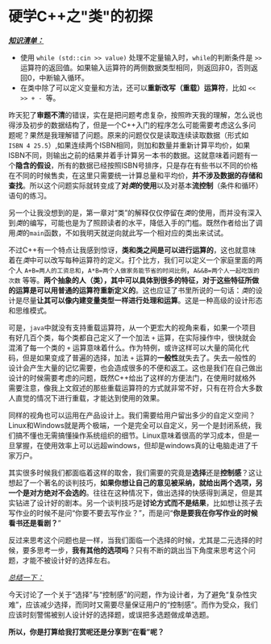 # 硬学C++之"类"的初探

<u>***知识清单：***</u>

- 使用 `while (std::cin >> value)` 处理不定量输入时，`while`的判断条件是 `>>` 运算符的返回值。如果输入运算符的两侧数据类型相同，则返回非0，否则返回0，中断输入循环。
- 在类中除了可以定义变量和方法，还可以**重新改写（重载）运算符**，比如 `<< >> + - `等。 



昨天犯了**审题不清**的错误，实在是把问题考虑复杂，按照昨天我的理解，怎么说也得涉及初步的数据结构了，但是一个C++入门的程序怎么可能需要考虑这么多问题呢？果然是我理解错了问题。原来的问题仅仅是读取连续读取数据（形式如 `ISBN 4 25.5`）,如果连续两个ISBN相同，则加和数量并重新计算平均价，如果ISBN不同，则输出之前的结果并着手计算另一本书的数据。这就意味着问题有一个**隐含的假设**，所有的数据已经按照ISBN号排序，只是存在有些书以不同的价格在不同的时候售卖，在这里只需要统一计算总量和平均价，**并不涉及数据的存储和查找**。所以这个问题实际就转变成了**对*类*的使用**以及对基本**流控制**（条件和循环）语句的练习。

另一个让我没想到的是，第一章对“类”的解释仅仅停留在*类*的使用，而并没有深入到*类*的编写，可能也是为了照顾读者的水平，降低入手的门槛。既然作者给出了调用*类*的`main`函数，不如我明天就逆向就此写一个相对应的类出来试试。

不过C++有一个特点让我感到惊讶，**类和类之间是可以进行运算的**，这也就意味着在*类*中可以改写每种运算符的定义。打个比方，我们可以定义一个家庭里面的两个人 `A+B=两人的工资总和`，`A*B=两个人做家务能节省的时间比例`，`A&&B=两个人一起吃饭的次数` 等等。**两个抽象的人（类），其中可以具体到很多的特征，对于这些特征所做的运算是可以用普通的运算符重新定义的**。这也应证了书里所说的一句话：*类*的设计是尽量**让其可以像内建变量类型一样进行处理和运算**。这是一种高级的设计形态和思维模式。

可是，`java`中就没有支持重载运算符，从一个更宏大的视角来看，如果一个项目有好几百个类，每个类都自己定义了一个加法 `+` 运算，在实际操作中，很快就会混淆了每一个类的 `+` 运算意味着什么。作为特例，或许这样可以大量的简化代码，但是如果变成了普遍的选择，加法 `+` 运算的**一般性**就失去了。失去一般性的设计会产生大量的记忆需要，也会造成很多的不便和返工。这也是我们在自己做出设计的时候需要考虑的问题，既然C++给出了这样的方便法门，在使用时就格外需要注意，像我上文叙述的那些重载运算符的方式就非常不好，只有在符合大多数人直觉的情况下进行重载，才能达到使用的效果。

同样的视角也可以运用在产品设计上。我们需要给用户留出多少的自定义空间？Linux和Windows就是两个极端，一个是完全可以自定义，另一个是封闭系统，我们搞不懂也无需搞懂操作系统组织的细节。Linux意味着很高的学习成本，但是一旦掌握，在使用效率上可以远超windows，但却是windows真的让电脑走进了千家万户。

其实很多时候我们都面临着这样的取舍，我们需要的究竟是**选择**还是**控制感**？这让想起了一个著名的谈判技巧，**如果你想让自己的意见被采纳，就给出两个选项，另一个是对方绝对不会选的**。往往在这种情况下，做出选择的快感得到满足，但是其实钻进了设计好的剧本。另一个谈判技巧是**讨论方式而不是结果**，比如想让孩子去写作业的时候不是问“你要不要去写作业？”，而是问“**你是要我在你写作业的时候看书还是看剧？**”

反过来思考这个问题也是一样，当我们面临一个选择的时候，尤其是二元选择的时候，要多思考一步，**我有其他的选项吗**？只有不断的跳出当下角度来思考这个问题，才能不被设计好的选择左右。

*<u>总结一下：</u>*

今天讨论了一个关于“选择”与“控制感”的问题，作为设计者，为了避免“复杂性灾难”，应该减少选择，而同时又需要尽量保证用户的“控制感”。而作为受众，我们应该时刻警惕被别人设计好的选择题，或误把多选题做成单选题。

**所以，你是打算给我打赏呢还是分享到“在看”呢？**